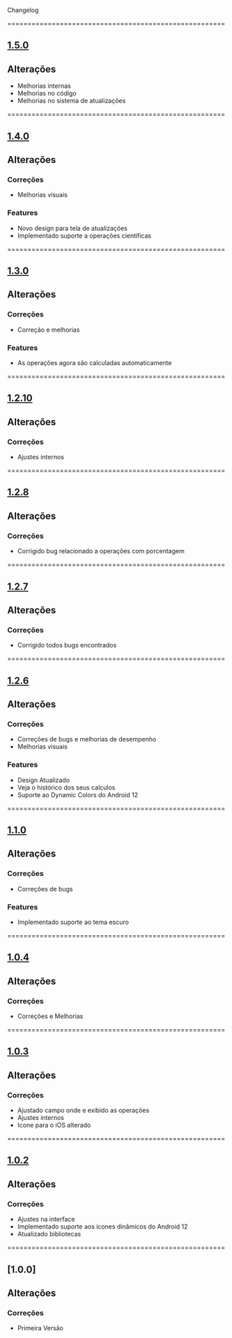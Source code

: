 Changelog

======================================================

## [1.5.0](https://github.com/hendrilmendes/Calculadora/compare/1.4.0..1.5.0)

## Alterações

- Melhorias internas
- Melhorias no código
- Melhorias no sistema de atualizações

======================================================

## [1.4.0](https://github.com/hendrilmendes/Calculadora/compare/1.3.0..1.4.0)

## Alterações

### Correções

- Melhorias visuais

### Features

- Novo design para tela de atualizações
- Implementado suporte a operações científicas

======================================================

## [1.3.0](https://github.com/hendrilmendes/Calculadora/compare/1.2.10..1.3.0)

## Alterações

### Correções

- Correção e melhorias

### Features

- As operações agora são calculadas automaticamente

======================================================

## [1.2.10](https://github.com/hendrilmendes/Calculadora/compare/1.2.8..1.2.10)

## Alterações

### Correções

- Ajustes internos

======================================================

## [1.2.8](https://github.com/hendrilmendes/Calculadora/compare/1.2.7..1.2.8)

## Alterações

### Correções

- Corrigido bug relacionado a operações com porcentagem

======================================================

## [1.2.7](https://github.com/hendrilmendes/Calculadora/compare/1.2.6..1.2.7)

## Alterações

### Correções

- Corrigido todos bugs encontrados

======================================================

## [1.2.6](https://github.com/hendrilmendes/Calculadora/compare/1.1.0..1.2.6)

## Alterações

### Correções

- Correções de bugs e melhorias de desempenho
- Melhorias visuais

### Features

- Design Atualizado
- Veja o histórico dos seus calculos
- Suporte ao Dynamic Colors do Android 12

======================================================

## [1.1.0](https://github.com/hendrilmendes/Calculadora/compare/1.0.4..1.1.0)

## Alterações

### Correções

- Correções de bugs

### Features

- Implementado suporte ao tema escuro

======================================================

## [1.0.4](https://github.com/hendrilmendes/Calculadora/compare/1.0.3..1.0.4)

## Alterações

### Correções

- Correções e Melhorias

======================================================

## [1.0.3](https://github.com/hendrilmendes/Calculadora/compare/1.0.2..1.0.3)

## Alterações

### Correções

- Ajustado campo onde e exibido as operações
- Ajustes internos
- Icone para o iOS alterado

======================================================

## [1.0.2](https://github.com/hendrilmendes/Calculadora/compare/1.0.0..1.0.2)

## Alterações

### Correções

- Ajustes na interface
- Implementado suporte aos ícones dinâmicos do Android 12
- Atualizado bibliotecas

======================================================
## [1.0.0]

## Alterações

### Correções

- Primeira Versão